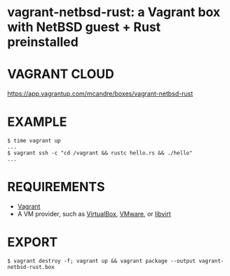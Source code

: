 # vagrant-netbsd-rust: a Vagrant box with NetBSD guest + Rust preinstalled

# VAGRANT CLOUD

https://app.vagrantup.com/mcandre/boxes/vagrant-netbsd-rust

# EXAMPLE

```console
$ time vagrant up
...
$ vagrant ssh -c "cd /vagrant && rustc hello.rs && ./hello"
...
```

# REQUIREMENTS

* [Vagrant](https://www.vagrantup.com)
* A VM provider, such as [VirtualBox](https://www.virtualbox.org), [VMware](https://www.vmware.com), or [libvirt](https://libvirt.org)

# EXPORT

```console
$ vagrant destroy -f; vagrant up && vagrant package --output vagrant-netbsd-rust.box
```
